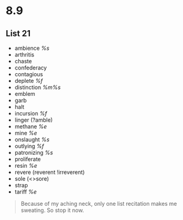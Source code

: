 # 8.9
## List 21
* ambience *%s*
* arthritis
* chaste
* confederacy
* contagious
* deplete *%f*
* distinction *%m%s* 
* emblem
* garb
* halt
* incursion *%f*
* linger (?amble)
* methane *%e*
* mine *%e*
* onslaught *%s*
* outlying *%f*
* patronizing *%s*
* proliferate
* resin *%e*
* revere (reverent !irreverent)
* sole (<>sore)
* strap
* tariff *%e*

> Because of my aching neck, only one list recitation makes me sweating. So stop it now.